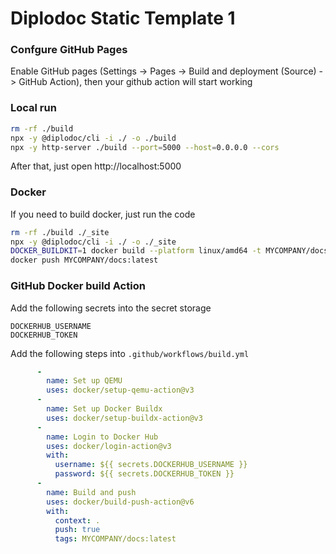 # Diplodoc Static Template 1

### Confgure GitHub Pages

Enable GitHub pages (Settings -> Pages -> Build and deployment (Source) -> GitHub Action), then your github action will start working

### Local run

```sh
rm -rf ./build
npx -y @diplodoc/cli -i ./ -o ./build
npx -y http-server ./build --port=5000 --host=0.0.0.0 --cors
```

After that, just open http://localhost:5000

### Docker

If you need to build docker, just run the code

```sh
rm -rf ./build ./_site
npx -y @diplodoc/cli -i ./ -o ./_site
DOCKER_BUILDKIT=1 docker build --platform linux/amd64 -t MYCOMPANY/docs .
docker push MYCOMPANY/docs:latest
```

### GitHub Docker build Action

Add the following secrets into the secret storage

```
DOCKERHUB_USERNAME
DOCKERHUB_TOKEN
```

Add the following steps into `.github/workflows/build.yml`

```yaml
      -
        name: Set up QEMU
        uses: docker/setup-qemu-action@v3
      -
        name: Set up Docker Buildx
        uses: docker/setup-buildx-action@v3
      -
        name: Login to Docker Hub
        uses: docker/login-action@v3
        with:
          username: ${{ secrets.DOCKERHUB_USERNAME }}
          password: ${{ secrets.DOCKERHUB_TOKEN }}
      -
        name: Build and push
        uses: docker/build-push-action@v6
        with:
          context: .
          push: true
          tags: MYCOMPANY/docs:latest
```

